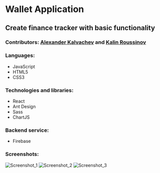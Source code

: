 # Wallet Application

## Create finance tracker with basic functionality

### Contributors: [Alexander Kalvachev](https://github.com/Kalvachev "Alexander Kalvachev") and [Kalin Roussinov](https://github.com/kalinrouss "Kalin Roussinov")

### Languages:
- JavaScript
- HTML5
- CSS3

### Technologies and libraries:
- React
- Ant Design
- Sass
- ChartJS

### Backend service:
- Firebase

### Screenshots: 
![Screenshot_1](https://user-images.githubusercontent.com/43339813/113721513-45151f00-96f8-11eb-9548-171abee34bcc.png)
![Screenshot_2](https://user-images.githubusercontent.com/43339813/113721525-49d9d300-96f8-11eb-9c66-5e2e5869f6d4.png)
![Screenshot_3](https://user-images.githubusercontent.com/43339813/113721557-4e05f080-96f8-11eb-847b-0efae9e3e1ec.png)
